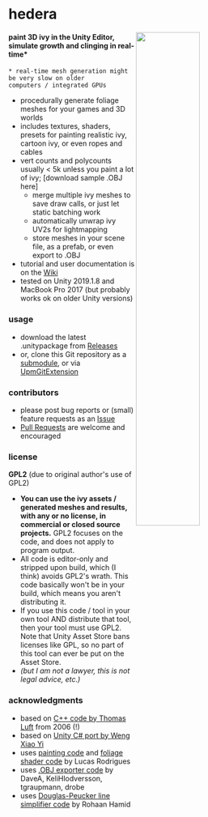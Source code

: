 # hedera
<img width=50% align=right src=https://user-images.githubusercontent.com/2285943/60858537-c1559800-a1dc-11e9-81c6-495bf4ea13f6.gif> 

#### paint 3D ivy in the Unity Editor, simulate growth and clinging in real-time*
<code>* real-time mesh generation might be very slow on older computers / integrated GPUs</code>

- procedurally generate foliage meshes for your games and 3D worlds
- includes textures, shaders, presets for painting realistic ivy, cartoon ivy, or even ropes and cables
- vert counts and polycounts usually < 5k unless you paint a lot of ivy; [download sample .OBJ here]
    - merge multiple ivy meshes to save draw calls, or just let static batching work
    - automatically unwrap ivy UV2s for lightmapping
    - store meshes in your scene file, as a prefab, or even export to .OBJ
- tutorial and user documentation is on the [Wiki](https://github.com/radiatoryang/hedera/wiki)
- tested on Unity 2019.1.8 and MacBook Pro 2017 (but probably works ok on older Unity versions)

### usage
- download the latest .unitypackage from [Releases](https://github.com/radiatoryang/hedera/releases)
- or, clone this Git repository as a [submodule](https://git-scm.com/book/en/v2/Git-Tools-Submodules), or via [UpmGitExtension](https://github.com/mob-sakai/UpmGitExtension)

### contributors
- please post bug reports or (small) feature requests as an [Issue](https://github.com/radiatoryang/hedera/issues)
- [Pull Requests](https://github.com/radiatoryang/hedera/pulls) are welcome and encouraged

### license
**GPL2** (due to original author's use of GPL2)
- **You can use the ivy assets / generated meshes and results, with any or no license, in commercial or closed source projects.** GPL2 focuses on the code, and does not apply to program output.
- All code is editor-only and stripped upon build, which (I think) avoids GPL2's wrath. This code basically won't be in your build, which means you aren't distributing it.
- If you use this code / tool in your own tool AND distribute that tool, then your tool must use GPL2. Note that Unity Asset Store bans licenses like GPL, so no part of this tool can ever be put on the Asset Store.
- _(but I am not a lawyer, this is not legal advice, etc.)_

### acknowledgments
- based on [C++ code by Thomas Luft](http://graphics.uni-konstanz.de/~luft/ivy_generator/) from 2006 (!)
- based on [Unity C# port by Weng Xiao Yi](https://github.com/phoenixzz/IvyGenerator)
- uses [painting code](https://github.com/marmitoTH/Unity-Prefab-Placement-Editor) and [foliage shader code](https://github.com/marmitoTH/unity-enhanced-foliage) by Lucas Rodrigues
- uses [.OBJ exporter code](https://wiki.unity3d.com/index.php/ExportOBJ) by DaveA, KeliHlodversson, tgraupmann, drobe
- uses [Douglas-Peucker line simplifier code](https://github.com/rohaanhamid/simplify-csharp) by Rohaan Hamid

